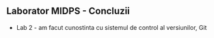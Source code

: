 ## **Laborator MIDPS - Concluzii**

 - Lab 2 - am facut cunostinta cu sistemul de control al versiunilor, Git